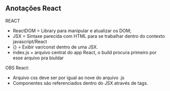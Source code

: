 ## Anotações React
REACT
- ReactDOM = Library para manipular e atualizar os DOM;
- JSX = Sintaxe parecida com HTML para se trabalhar dentro  do contexto javascript/React
- {} = Exibir var/const dentro de uma JSX.
- index.js = arquivo central do app React, o build procura primeiro por esse arquivo pra biuldar

OBS React: 
- Arquivo css deve ser por igual ao nove do arquivo .js    
- Componentes são referenciados dentro do JSX através de tags.